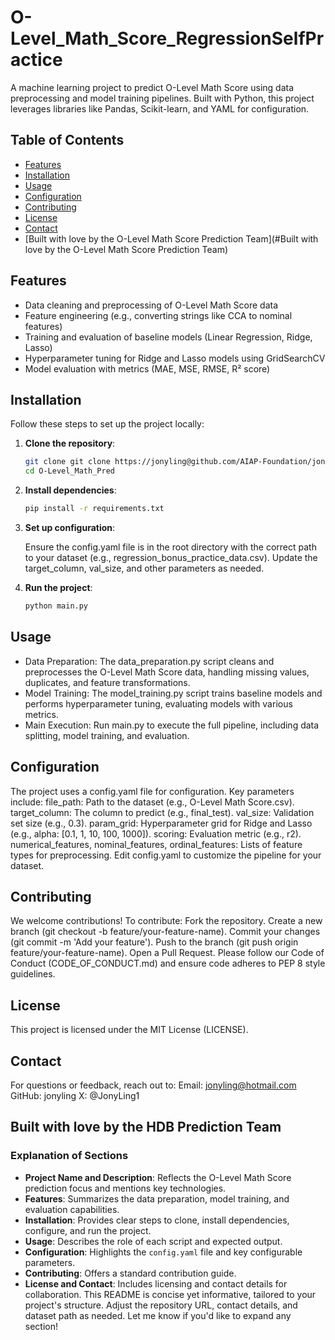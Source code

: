 # O-Level_Math_Score_RegressionSelfPractice
A machine learning project to predict O-Level Math Score using data preprocessing and model training pipelines. Built with Python, this project leverages libraries like Pandas, Scikit-learn, and YAML for configuration.

## Table of Contents

- [Features](#features)
- [Installation](#installation)
- [Usage](#usage)
- [Configuration](#configuration)
- [Contributing](#contributing)
- [License](#license)
- [Contact](#contact)
- [Built with love by the O-Level Math Score Prediction Team](#Built with love by the O-Level Math Score Prediction Team)

## Features

- Data cleaning and preprocessing of O-Level Math Score data
- Feature engineering (e.g., converting strings like CCA to nominal features)
- Training and evaluation of baseline models (Linear Regression, Ridge, Lasso)
- Hyperparameter tuning for Ridge and Lasso models using GridSearchCV
- Model evaluation with metrics (MAE, MSE, RMSE, R² score)

## Installation

Follow these steps to set up the project locally:

1. **Clone the repository**:

   ```bash
   git clone git clone https://jonyling@github.com/AIAP-Foundation/jonyling-RegressionSelfPractice.git
   cd O-Level_Math_Pred

2. **Install dependencies**:

    ```bash
    pip install -r requirements.txt

3. **Set up configuration**:

    Ensure the config.yaml file is in the root directory with the correct path to your dataset (e.g., regression_bonus_practice_data.csv).
    Update the target_column, val_size, and other parameters as needed.

4. **Run the project**:

    ```bash
    python main.py

## Usage

- Data Preparation: The data_preparation.py script cleans and preprocesses the O-Level Math Score data, handling missing values, duplicates, and feature transformations.
- Model Training: The model_training.py script trains baseline models and performs hyperparameter tuning, evaluating models with various metrics.
- Main Execution: Run main.py to execute the full pipeline, including data splitting, model training, and evaluation.

## Configuration

The project uses a config.yaml file for configuration. Key parameters include:
    file_path: Path to the dataset (e.g., O-Level Math Score.csv).
    target_column: The column to predict (e.g., final_test).
    val_size: Validation set size (e.g., 0.3).
    param_grid: Hyperparameter grid for Ridge and Lasso (e.g., alpha: [0.1, 1, 10, 100, 1000]).
    scoring: Evaluation metric (e.g., r2).
    numerical_features, nominal_features, ordinal_features: Lists of feature types for preprocessing.
Edit config.yaml to customize the pipeline for your dataset.

## Contributing

We welcome contributions! To contribute:
    Fork the repository.
    Create a new branch (git checkout -b feature/your-feature-name).
    Commit your changes (git commit -m 'Add your feature').
    Push to the branch (git push origin feature/your-feature-name).
    Open a Pull Request.
Please follow our Code of Conduct (CODE_OF_CONDUCT.md) and ensure code adheres to PEP 8 style guidelines.

## License

This project is licensed under the MIT License (LICENSE).

## Contact

For questions or feedback, reach out to:
    Email: <jonyling@hotmail.com>
    GitHub: jonyling
    X: @JonyLing1

## Built with love by the HDB Prediction Team

### Explanation of Sections

- **Project Name and Description**: Reflects the O-Level Math Score prediction focus and mentions key technologies.
- **Features**: Summarizes the data preparation, model training, and evaluation capabilities.
- **Installation**: Provides clear steps to clone, install dependencies, configure, and run the project.
- **Usage**: Describes the role of each script and expected output.
- **Configuration**: Highlights the `config.yaml` file and key configurable parameters.
- **Contributing**: Offers a standard contribution guide.
- **License and Contact**: Includes licensing and contact details for collaboration.
This README is concise yet informative, tailored to your project's structure. Adjust the repository URL, contact details, and dataset path as needed. Let me know if you'd like to expand any section!

